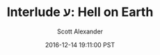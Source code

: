 ---
layout: chapter
title: "Interlude ע: Hell on Earth"
author: Scott Alexander
description: http://unsongbook.com/interlude-%D7%A4-hell-on-earth/
date: 2016-12-14 19:11:00 PST
length: 2053839
duration: 513
guid: interlude-פ-hell-on-earth
---